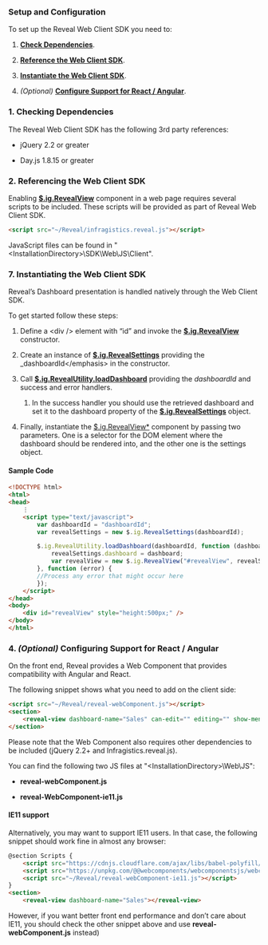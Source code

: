 ### Setup and Configuration

To set up the Reveal Web Client SDK you need to:

1.  [**Check Dependencies**](#check-dependencies).

2.  [**Reference the Web Client SDK**](#reference-web-client-sdk).

3.  [**Instantiate the Web Client SDK**](#markdown-header-instantiating-the-web-client-sdk).

4.  *(Optional)* [**Configure Support for React /
    Angular**](#web-component-support).

### 1\. Checking Dependencies

The Reveal Web Client SDK has the following 3rd party references:

  - jQuery 2.2 or greater

  - Day.js 1.8.15 or greater

### 2\. Referencing the Web Client SDK

Enabling [**$.ig.RevealView**](api-reference-client-web.html#_revealview)
component in a web page requires several scripts to be included. These
scripts will be provided as part of Reveal Web Client SDK.

``` html
<script src="~/Reveal/infragistics.reveal.js"></script>
```

JavaScript files can be found in
"\<InstallationDirectory\>\\SDK\\Web\\JS\\Client".

### 7. Instantiating the Web Client SDK

Reveal’s Dashboard presentation is handled natively through the Web
Client SDK.

To get started follow these steps:

1.  Define a \<div /\> element with “id” and invoke the
    [**$.ig.RevealView**](api-reference-client-web.html#_revealview)
    constructor.

2.  Create an instance of
    [**$.ig.RevealSettings**](api-reference-client-web.html#\<emphasis\>revealsettings)
    providing the \_dashboardId\</emphasis\> in the constructor.

3.  Call
    [**$.ig.RevealUtility.loadDashboard**](api-reference-client-web.html#RevealUtility.loadDashboard)
    providing the *dashboardId* and success and error handlers.

    1.  In the success handler you should use the retrieved dashboard
        and set it to the dashboard property of the
        [**$.ig.RevealSettings**](api-reference-client-web.html#_revealsettings)
        object.

4.  Finally, instantiate the
    [$.ig.RevealView\*](api-reference-client-web.html#_revealview) component
    by passing two parameters. One is a selector for the DOM element
    where the dashboard should be rendered into, and the other one is
    the settings object.

#### Sample Code

``` html
<!DOCTYPE html>
<html>
<head>
    ⋮
    <script type="text/javascript">
        var dashboardId = "dashboardId";
        var revealSettings = new $.ig.RevealSettings(dashboardId);

        $.ig.RevealUtility.loadDashboard(dashboardId, function (dashboard) {
            revealSettings.dashboard = dashboard;
            var revealView = new $.ig.RevealView("#revealView", revealSettings);
        }, function (error) {
        //Process any error that might occur here
        });
    </script>
</head>
<body>
    <div id="revealView" style="height:500px;" />
</body>
</html>
```

### 4\. *(Optional)* Configuring Support for React / Angular

On the front end, Reveal provides a Web Component that provides
compatibility with Angular and React.

The following snippet shows what you need to add on the client side:

``` html
<script src="~/Reveal/reveal-webComponent.js"></script>
<section>
    <reveal-view dashboard-name="Sales" can-edit="" editing="" show-menu="" can-add-visualization=""</reveal-view>
</section>
```

Please note that the Web Component also requires other dependencies to
be included (jQuery 2.2+ and Infragistics.reveal.js).

You can find the following two JS files at
"\<InstallationDirectory\>\\Web\\JS":

  - **reveal-webComponent.js**

  - **reveal-WebComponent-ie11.js**

#### IE11 support

Alternatively, you may want to support IE11 users. In that case, the
following snippet should work fine in almost any browser:

``` html
@section Scripts {
    <script src="https://cdnjs.cloudflare.com/ajax/libs/babel-polyfill/7.4.4/polyfill.min.js"></script>
    <script src="https://unpkg.com/@@webcomponents/webcomponentsjs/webcomponents-loader.js"></script>
    <script src="~/Reveal/reveal-webComponent-ie11.js"></script>
}
<section>
    <reveal-view dashboard-name="Sales"></reveal-view>
```

However, if you want better front end performance and don’t care about
IE11, you should check the other snippet above and use
**reveal-webComponent.js** instead)
